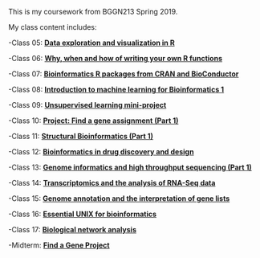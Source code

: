 This is my coursework from BGGN213 Spring 2019.

My class content includes: 

-Class 05: [**Data exploration and visualization in R**]()

-Class 06: [**Why, when and how of writing your own R functions**]()

-Class 07: [**Bioinformatics R packages from CRAN and BioConductor**]()

-Class 08: [**Introduction to machine learning for Bioinformatics 1**]()

-Class 09: [**Unsupervised learning mini-project**]()

-Class 10: [**Project: Find a gene assignment (Part 1)**]()

-Class 11: [**Structural Bioinformatics (Part 1)**]()

-Class 12: [**Bioinformatics in drug discovery and design**]()

-Class 13: [**Genome informatics and high throughput sequencing (Part 1)**]()

-Class 14: [**Transcriptomics and the analysis of RNA-Seq data**]()

-Class 15: [**Genome annotation and the interpretation of gene lists**]()

-Class 16: [**Essential UNIX for bioinformatics**]()

-Class 17: [**Biological network analysis**](class17_RMD.md)

-Midterm: [**Find a Gene Project**](MIDTERM_RMD.md)
